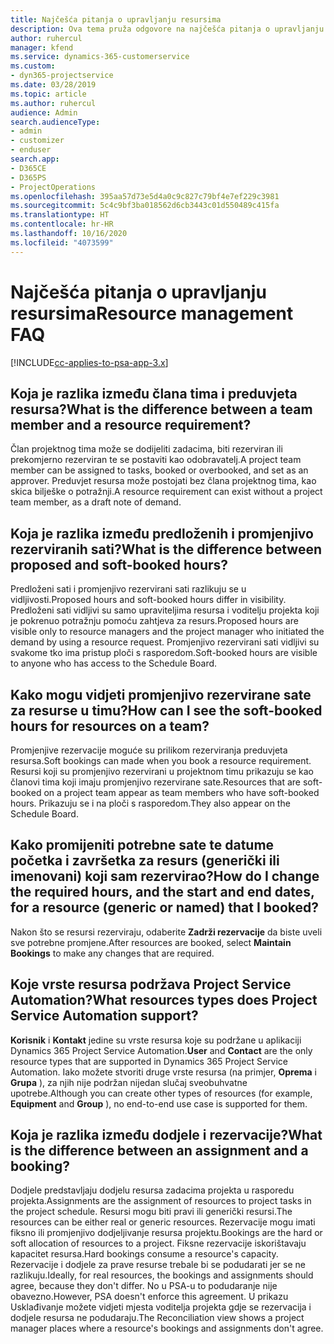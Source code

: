 ```yaml
---
title: Najčešća pitanja o upravljanju resursima
description: Ova tema pruža odgovore na najčešća pitanja o upravljanju resursima.
author: ruhercul
manager: kfend
ms.service: dynamics-365-customerservice
ms.custom:
- dyn365-projectservice
ms.date: 03/28/2019
ms.topic: article
ms.author: ruhercul
audience: Admin
search.audienceType:
- admin
- customizer
- enduser
search.app:
- D365CE
- D365PS
- ProjectOperations
ms.openlocfilehash: 395aa57d73e5d4a0c9c827c79bf4e7ef229c3981
ms.sourcegitcommit: 5c4c9bf3ba018562d6cb3443c01d550489c415fa
ms.translationtype: HT
ms.contentlocale: hr-HR
ms.lasthandoff: 10/16/2020
ms.locfileid: "4073599"
---
```

# <a name="resource-management-faq"></a><span data-ttu-id="a5491-103">Najčešća pitanja o upravljanju resursima</span><span class="sxs-lookup"><span data-stu-id="a5491-103">Resource management FAQ</span></span>

[!INCLUDE[cc-applies-to-psa-app-3.x](../includes/cc-applies-to-psa-app-3x.md)]

## <a name="what-is-the-difference-between-a-team-member-and-a-resource-requirement"></a><span data-ttu-id="a5491-104">Koja je razlika između člana tima i preduvjeta resursa?</span><span class="sxs-lookup"><span data-stu-id="a5491-104">What is the difference between a team member and a resource requirement?</span></span>

<span data-ttu-id="a5491-105">Član projektnog tima može se dodijeliti zadacima, biti rezerviran ili prekomjerno rezerviran te se postaviti kao odobravatelj.</span><span class="sxs-lookup"><span data-stu-id="a5491-105">A project team member can be assigned to tasks, booked or overbooked, and set as an approver.</span></span> <span data-ttu-id="a5491-106">Preduvjet resursa može postojati bez člana projektnog tima, kao skica bilješke o potražnji.</span><span class="sxs-lookup"><span data-stu-id="a5491-106">A resource requirement can exist without a project team member, as a draft note of demand.</span></span> 

## <a name="what-is-the-difference-between-proposed-and-soft-booked-hours"></a><span data-ttu-id="a5491-107">Koja je razlika između predloženih i promjenjivo rezerviranih sati?</span><span class="sxs-lookup"><span data-stu-id="a5491-107">What is the difference between proposed and soft-booked hours?</span></span>

<span data-ttu-id="a5491-108">Predloženi sati i promjenjivo rezervirani sati razlikuju se u vidljivosti.</span><span class="sxs-lookup"><span data-stu-id="a5491-108">Proposed hours and soft-booked hours differ in visibility.</span></span> <span data-ttu-id="a5491-109">Predloženi sati vidljivi su samo upraviteljima resursa i voditelju projekta koji je pokrenuo potražnju pomoću zahtjeva za resurs.</span><span class="sxs-lookup"><span data-stu-id="a5491-109">Proposed hours are visible only to resource managers and the project manager who initiated the demand by using a resource request.</span></span> <span data-ttu-id="a5491-110">Promjenjivo rezervirani sati vidljivi su svakome tko ima pristup ploči s rasporedom.</span><span class="sxs-lookup"><span data-stu-id="a5491-110">Soft-booked hours are visible to anyone who has access to the Schedule Board.</span></span>

## <a name="how-can-i-see-the-soft-booked-hours-for-resources-on-a-team"></a><span data-ttu-id="a5491-111">Kako mogu vidjeti promjenjivo rezervirane sate za resurse u timu?</span><span class="sxs-lookup"><span data-stu-id="a5491-111">How can I see the soft-booked hours for resources on a team?</span></span>

<span data-ttu-id="a5491-112">Promjenjive rezervacije moguće su prilikom rezerviranja preduvjeta resursa.</span><span class="sxs-lookup"><span data-stu-id="a5491-112">Soft bookings can made when you book a resource requirement.</span></span> <span data-ttu-id="a5491-113">Resursi koji su promjenjivo rezervirani u projektnom timu prikazuju se kao članovi tima koji imaju promjenjivo rezervirane sate.</span><span class="sxs-lookup"><span data-stu-id="a5491-113">Resources that are soft-booked on a project team appear as team members who have soft-booked hours.</span></span> <span data-ttu-id="a5491-114">Prikazuju se i na ploči s rasporedom.</span><span class="sxs-lookup"><span data-stu-id="a5491-114">They also appear on the Schedule Board.</span></span>

## <a name="how-do-i-change-the-required-hours-and-the-start-and-end-dates-for-a-resource-generic-or-named-that-i-booked"></a><span data-ttu-id="a5491-115">Kako promijeniti potrebne sate te datume početka i završetka za resurs (generički ili imenovani) koji sam rezervirao?</span><span class="sxs-lookup"><span data-stu-id="a5491-115">How do I change the required hours, and the start and end dates, for a resource (generic or named) that I booked?</span></span>

<span data-ttu-id="a5491-116">Nakon što se resursi rezerviraju, odaberite **Zadrži rezervacije** da biste uveli sve potrebne promjene.</span><span class="sxs-lookup"><span data-stu-id="a5491-116">After resources are booked, select **Maintain Bookings** to make any changes that are required.</span></span>

## <a name="what-resources-types-does-project-service-automation-support"></a><span data-ttu-id="a5491-117">Koje vrste resursa podržava Project Service Automation?</span><span class="sxs-lookup"><span data-stu-id="a5491-117">What resources types does Project Service Automation support?</span></span>

<span data-ttu-id="a5491-118">**Korisnik** i **Kontakt** jedine su vrste resursa koje su podržane u aplikaciji Dynamics 365 Project Service Automation.</span><span class="sxs-lookup"><span data-stu-id="a5491-118">**User** and **Contact** are the only resource types that are supported in Dynamics 365 Project Service Automation.</span></span> <span data-ttu-id="a5491-119">Iako možete stvoriti druge vrste resursa (na primjer, **Oprema** i **Grupa** ), za njih nije podržan nijedan slučaj sveobuhvatne upotrebe.</span><span class="sxs-lookup"><span data-stu-id="a5491-119">Although you can create other types of resources (for example, **Equipment** and **Group** ), no end-to-end use case is supported for them.</span></span>

## <a name="what-is-the-difference-between-an-assignment-and-a-booking"></a><span data-ttu-id="a5491-120">Koja je razlika između dodjele i rezervacije?</span><span class="sxs-lookup"><span data-stu-id="a5491-120">What is the difference between an assignment and a booking?</span></span>

<span data-ttu-id="a5491-121">Dodjele predstavljaju dodjelu resursa zadacima projekta u rasporedu projekta.</span><span class="sxs-lookup"><span data-stu-id="a5491-121">Assignments are the assignment of resources to project tasks in the project schedule.</span></span> <span data-ttu-id="a5491-122">Resursi mogu biti pravi ili generički resursi.</span><span class="sxs-lookup"><span data-stu-id="a5491-122">The resources can be either real or generic resources.</span></span> <span data-ttu-id="a5491-123">Rezervacije mogu imati fiksno ili promjenjivo dodjeljivanje resursa projektu.</span><span class="sxs-lookup"><span data-stu-id="a5491-123">Bookings are the hard or soft allocation of resources to a project.</span></span> <span data-ttu-id="a5491-124">Fiksne rezervacije iskorištavaju kapacitet resursa.</span><span class="sxs-lookup"><span data-stu-id="a5491-124">Hard bookings consume a resource's capacity.</span></span> <span data-ttu-id="a5491-125">Rezervacije i dodjele za prave resurse trebale bi se podudarati jer se ne razlikuju.</span><span class="sxs-lookup"><span data-stu-id="a5491-125">Ideally, for real resources, the bookings and assignments should agree, because they don't differ.</span></span> <span data-ttu-id="a5491-126">No u PSA-u to podudaranje nije obavezno.</span><span class="sxs-lookup"><span data-stu-id="a5491-126">However, PSA doesn't enforce this agreement.</span></span> <span data-ttu-id="a5491-127">U prikazu Usklađivanje možete vidjeti mjesta voditelja projekta gdje se rezervacija i dodjele resursa ne podudaraju.</span><span class="sxs-lookup"><span data-stu-id="a5491-127">The Reconciliation view shows a project manager places where a resource's bookings and assignments don't agree.</span></span>
